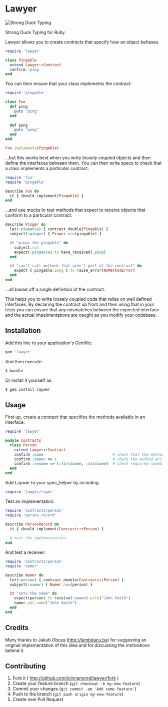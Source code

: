 # Lawyer


![Strong Duck Typing](https://raw.github.com/jcinnamond/lawyer/master/lawyer.jpg)

Strong Duck Typing for Ruby.

Lawyer allows you to create contracts that specify how an object behaves.

```rb
require 'lawyer'

class Pingable
  extend Lawyer::Contract
  confirm :ping
end
```

You can then ensure that your class implements the contract:

```rb
require 'pingable'

class Foo
  def ping
    puts "ping"
  end
  
  def pong
    puts "pong"
  end
end

Foo.implements(Pingable)
```

...but this works best when you write loosely coupled objects and then define the
interfaces between them. You can then write specs to check that a class implements
a particular contract:

```rb
require 'foo'
require 'pingable'

describe Foo do
  it { should implement(Pingable) }
end
```

...and use mocks to test methods that expect to receive objects that conform to
a particular contract:

```rb
describe Pinger do
  let(:pingable) { contract_double(Pingable) }
  subject(:pinger) { Pinger.new(pingable) }

  it "pings the pingable" do
    subject.run
    expect(:pingable).to have_received(:ping)
  end

  it "can't call methods that aren't part of the contract" do
    expect { pingable.pong }.to raise_error(NoMethodError)
  end
end
```

...all based off a single definition of the contract.

This helps you to write loosely coupled code that relies on well defined interfaces.
By declaring the contract up front and then using that in your tests you can ensure
that any mismatches between the expected interface and the actual impelmentations are
caught as you modify your codebase.

## Installation

Add this line to your application's Gemfile:

```rb
gem 'lawyer'
```

And then execute:

```sh
$ bundle
````

Or install it yourself as:

```sh
$ gem install laywer
```

## Usage

First up, create a contract that specifies the methods available in an interface:

```rb
require 'lawyer'

module Contracts
  class Person
    extend Lawyer::Contract
    confirm :name                               # check that the method exists
    confirm :name= => 1                         # check the method arity
    confirm :rename => [:firstname, :lastname]  # check required named parameters (ruby 2.1 only)
  end
end
```

Add Laywer to your spec_helper by including:

```rb
require 'lawyer/rspec'
```

Test an implementation:

```rb
require 'contracts/person'
require 'person_record'

describe PersonRecord do
  it { should implement(Contracts::Person) }
  
  # test the implementation
end
```

And test a receiver:

```rb
require 'contracts/person'
require 'namer'

describe Namer do
  let(:person) { contract_double(Contracts::Person) }
  subject(:namer) { Namer.new(person) }

  it "sets the name" do
    expect(person).to receive(:name=).with("John Smith")
    namer.set_name("John Smith")
  end
end
```

## Credits

Many thanks to Jakub Oboza (http://lambdacu.be) for suggesting an original
implementation of this idea and for discussing the motivations behind it.

## Contributing

1. Fork it ( http://github.com/jcinnamond/lawyer/fork )
2. Create your feature branch (`git checkout -b my-new-feature`)
3. Commit your changes (`git commit -am 'Add some feature'`)
4. Push to the branch (`git push origin my-new-feature`)
5. Create new Pull Request
